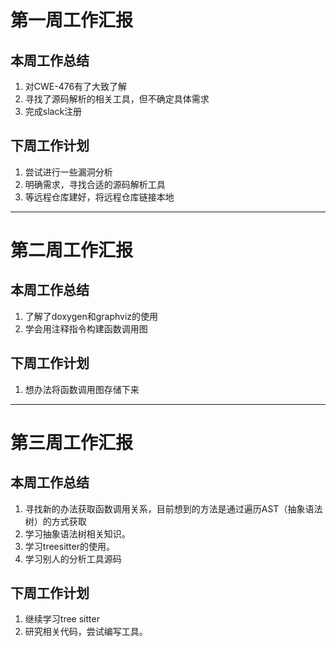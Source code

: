 # 第一周工作汇报
## 本周工作总结
1. 对CWE-476有了大致了解
2. 寻找了源码解析的相关工具，但不确定具体需求
3. 完成slack注册
## 下周工作计划
1. 尝试进行一些漏洞分析
2. 明确需求，寻找合适的源码解析工具
3. 等远程仓库建好，将远程仓库链接本地
 ---

# 第二周工作汇报
## 本周工作总结
1. 了解了doxygen和graphviz的使用
2. 学会用注释指令构建函数调用图

## 下周工作计划
1. 想办法将函数调用图存储下来
---
# 第三周工作汇报
## 本周工作总结
1. 寻找新的办法获取函数调用关系，目前想到的方法是通过遍历AST（抽象语法树）的方式获取
2. 学习抽象语法树相关知识。
3. 学习treesitter的使用。
4. 学习别人的分析工具源码
   
## 下周工作计划
1. 继续学习tree sitter
2. 研究相关代码，尝试编写工具。
